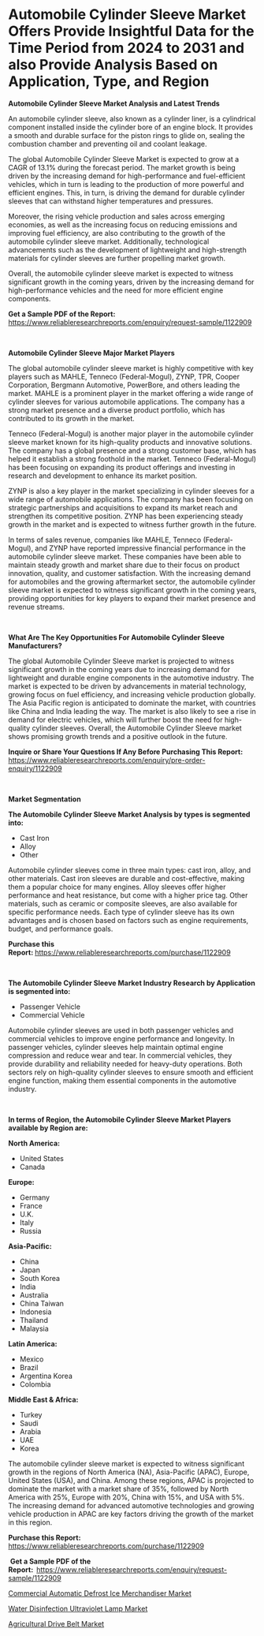 <p><h1>Automobile Cylinder Sleeve Market Offers Provide Insightful Data for the Time Period from 2024 to 2031 and also Provide Analysis Based on Application, Type, and Region</h1></p><p><strong>Automobile Cylinder Sleeve Market Analysis and Latest Trends</strong></p>
<p><p>An automobile cylinder sleeve, also known as a cylinder liner, is a cylindrical component installed inside the cylinder bore of an engine block. It provides a smooth and durable surface for the piston rings to glide on, sealing the combustion chamber and preventing oil and coolant leakage.</p><p>The global Automobile Cylinder Sleeve Market is expected to grow at a CAGR of 13.1% during the forecast period. The market growth is being driven by the increasing demand for high-performance and fuel-efficient vehicles, which in turn is leading to the production of more powerful and efficient engines. This, in turn, is driving the demand for durable cylinder sleeves that can withstand higher temperatures and pressures.</p><p>Moreover, the rising vehicle production and sales across emerging economies, as well as the increasing focus on reducing emissions and improving fuel efficiency, are also contributing to the growth of the automobile cylinder sleeve market. Additionally, technological advancements such as the development of lightweight and high-strength materials for cylinder sleeves are further propelling market growth.</p><p>Overall, the automobile cylinder sleeve market is expected to witness significant growth in the coming years, driven by the increasing demand for high-performance vehicles and the need for more efficient engine components.</p></p>
<p><strong>Get a Sample PDF of the Report:&nbsp;</strong> <a href="https://www.reliableresearchreports.com/enquiry/request-sample/1122909">https://www.reliableresearchreports.com/enquiry/request-sample/1122909</a></p>
<p>&nbsp;</p>
<p><strong>Automobile Cylinder Sleeve Major Market Players</strong></p>
<p><p>The global automobile cylinder sleeve market is highly competitive with key players such as MAHLE, Tenneco (Federal-Mogul), ZYNP, TPR, Cooper Corporation, Bergmann Automotive, PowerBore, and others leading the market. MAHLE is a prominent player in the market offering a wide range of cylinder sleeves for various automobile applications. The company has a strong market presence and a diverse product portfolio, which has contributed to its growth in the market.</p><p>Tenneco (Federal-Mogul) is another major player in the automobile cylinder sleeve market known for its high-quality products and innovative solutions. The company has a global presence and a strong customer base, which has helped it establish a strong foothold in the market. Tenneco (Federal-Mogul) has been focusing on expanding its product offerings and investing in research and development to enhance its market position.</p><p>ZYNP is also a key player in the market specializing in cylinder sleeves for a wide range of automobile applications. The company has been focusing on strategic partnerships and acquisitions to expand its market reach and strengthen its competitive position. ZYNP has been experiencing steady growth in the market and is expected to witness further growth in the future.</p><p>In terms of sales revenue, companies like MAHLE, Tenneco (Federal-Mogul), and ZYNP have reported impressive financial performance in the automobile cylinder sleeve market. These companies have been able to maintain steady growth and market share due to their focus on product innovation, quality, and customer satisfaction. With the increasing demand for automobiles and the growing aftermarket sector, the automobile cylinder sleeve market is expected to witness significant growth in the coming years, providing opportunities for key players to expand their market presence and revenue streams.</p></p>
<p>&nbsp;</p>
<p><strong>What Are The Key Opportunities For Automobile Cylinder Sleeve Manufacturers?</strong></p>
<p><p>The global Automobile Cylinder Sleeve market is projected to witness significant growth in the coming years due to increasing demand for lightweight and durable engine components in the automotive industry. The market is expected to be driven by advancements in material technology, growing focus on fuel efficiency, and increasing vehicle production globally. The Asia Pacific region is anticipated to dominate the market, with countries like China and India leading the way. The market is also likely to see a rise in demand for electric vehicles, which will further boost the need for high-quality cylinder sleeves. Overall, the Automobile Cylinder Sleeve market shows promising growth trends and a positive outlook in the future.</p></p>
<p><strong>Inquire or Share Your Questions If Any Before Purchasing This Report:</strong> <a href="https://www.reliableresearchreports.com/enquiry/pre-order-enquiry/1122909">https://www.reliableresearchreports.com/enquiry/pre-order-enquiry/1122909</a></p>
<p>&nbsp;</p>
<p><strong>Market Segmentation</strong></p>
<p><strong>The Automobile Cylinder Sleeve Market Analysis by types is segmented into:</strong></p>
<p><ul><li>Cast Iron</li><li>Alloy</li><li>Other</li></ul></p>
<p><p>Automobile cylinder sleeves come in three main types: cast iron, alloy, and other materials. Cast iron sleeves are durable and cost-effective, making them a popular choice for many engines. Alloy sleeves offer higher performance and heat resistance, but come with a higher price tag. Other materials, such as ceramic or composite sleeves, are also available for specific performance needs. Each type of cylinder sleeve has its own advantages and is chosen based on factors such as engine requirements, budget, and performance goals.</p></p>
<p><strong>Purchase this Report:&nbsp;</strong><a href="https://www.reliableresearchreports.com/purchase/1122909">https://www.reliableresearchreports.com/purchase/1122909</a></p>
<p>&nbsp;</p>
<p><strong>The Automobile Cylinder Sleeve Market Industry Research by Application is segmented into:</strong></p>
<p><ul><li>Passenger Vehicle</li><li>Commercial Vehicle</li></ul></p>
<p><p>Automobile cylinder sleeves are used in both passenger vehicles and commercial vehicles to improve engine performance and longevity. In passenger vehicles, cylinder sleeves help maintain optimal engine compression and reduce wear and tear. In commercial vehicles, they provide durability and reliability needed for heavy-duty operations. Both sectors rely on high-quality cylinder sleeves to ensure smooth and efficient engine function, making them essential components in the automotive industry.</p></p>
<p>&nbsp;</p>
<p><strong>In terms of Region, the Automobile Cylinder Sleeve Market Players available by Region are:</strong></p>
<p>
    <p> <strong> North America: </strong>
        <ul>
            <li>United States</li>
            <li>Canada</li>
        </ul>
        </p> 
    <p> <strong> Europe: </strong>
        <ul>
            <li>Germany</li>
            <li>France</li>
            <li>U.K.</li>
            <li>Italy</li>
            <li>Russia</li>
        </ul>
        </p> 
    <p> <strong> Asia-Pacific: </strong>
        <ul>
            <li>China</li>
            <li>Japan</li>
            <li>South Korea</li>
            <li>India</li>
            <li>Australia</li>
            <li>China Taiwan</li>
            <li>Indonesia</li>
            <li>Thailand</li>
            <li>Malaysia</li>
        </ul>
        </p> 
    <p> <strong> Latin America: </strong>
        <ul>
            <li>Mexico</li>
            <li>Brazil</li>
            <li>Argentina Korea</li>
            <li>Colombia</li>
        </ul>
        </p> 
    <p> <strong> Middle East & Africa: </strong>
        <ul>
            <li>Turkey</li>
            <li>Saudi</li>
            <li>Arabia</li>
            <li>UAE</li>
            <li>Korea</li>
        </ul>
    </p>
    </p>
<p><p>The automobile cylinder sleeve market is expected to witness significant growth in the regions of North America (NA), Asia-Pacific (APAC), Europe, United States (USA), and China. Among these regions, APAC is projected to dominate the market with a market share of 35%, followed by North America with 25%, Europe with 20%, China with 15%, and USA with 5%. The increasing demand for advanced automotive technologies and growing vehicle production in APAC are key factors driving the growth of the market in this region.</p></p>
<p><strong>Purchase this Report: </strong><a href="https://www.reliableresearchreports.com/purchase/1122909">https://www.reliableresearchreports.com/purchase/1122909</a></p>
<p>&nbsp;<strong>Get a Sample PDF of the Report:&nbsp;&nbsp;</strong><a href="https://www.reliableresearchreports.com/enquiry/request-sample/1122909">https://www.reliableresearchreports.com/enquiry/request-sample/1122909</a></p>
<p><strong></strong></p>
<p><p><a href="https://view.publitas.com/reportprime-1/commercial-automatic-defrost-ice-merchandiser-market-analysis-and-market-size-global-industry-overview-market-segmentation-and-forecast-2023-to-2030/">Commercial Automatic Defrost Ice Merchandiser Market</a></p><p><a href="https://view.publitas.com/reportprime-1/water-disinfection-ultraviolet-lamp-market-size-furnishes-valuable-information-encompassing-market-share-market-trends-and-projections-spanning-from-2023-to-2030/">Water Disinfection Ultraviolet Lamp Market</a></p><p><a href="https://view.publitas.com/reportprime-1/agricultural-drive-belt-market-research-report-provides-critical-insights-that-can-help-shape-business-development-and-investment-strategies/">Agricultural Drive Belt Market</a></p></p>